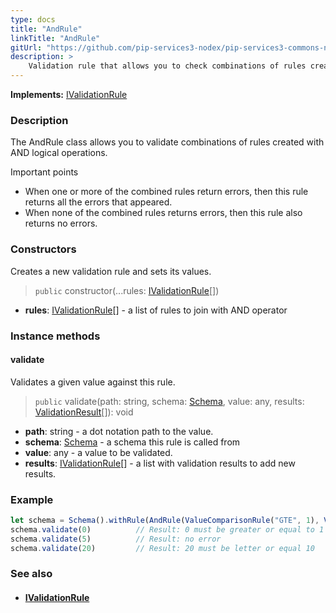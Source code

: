 ```yaml
---
type: docs
title: "AndRule"
linkTitle: "AndRule"
gitUrl: "https://github.com/pip-services3-nodex/pip-services3-commons-nodex"
description: >
    Validation rule that allows you to check combinations of rules created with AND logical operations.
---
```


**Implements:** [IValidationRule](../ivalidation_rule)

### Description

The AndRule class allows you to validate combinations of rules created with AND logical operations.

Important points

-  When one or more of the combined rules return errors, then this rule returns all the errors that appeared.
-  When none of the combined rules returns errors, then this rule also returns no errors.

### Constructors
Creates a new validation rule and sets its values.

> `public` constructor(...rules: [IValidationRule](../ivalidation_rule)[])

- **rules**: [IValidationRule](../ivalidation_rule)[] - a list of rules to join with AND operator

### Instance methods

#### validate
Validates a given value against this rule.

> `public` validate(path: string, schema: [Schema](../schema), value: any, results: [ValidationResult](../validation_result)[]): void

- **path**: string - a dot notation path to the value.
- **schema**: [Schema](../schema) - a schema this rule is called from
- **value**: any - a value to be validated.
- **results**: [IValidationRule](../ivalidation_rule)[] - a list with validation results to add new results.

### Example
```typescript
let schema = Schema().withRule(AndRule(ValueComparisonRule("GTE", 1), ValueComparisonRule("LTE", 10)))
schema.validate(0)          // Result: 0 must be greater or equal to 1
schema.validate(5)          // Result: no error
schema.validate(20)         // Result: 20 must be letter or equal 10

```

### See also
- #### [IValidationRule](../ivalidation_rule)
